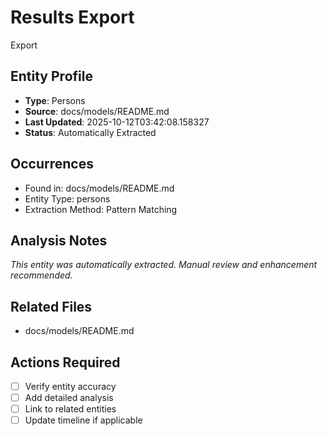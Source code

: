 # Results Export
Export

## Entity Profile
- **Type**: Persons
- **Source**: docs/models/README.md
- **Last Updated**: 2025-10-12T03:42:08.158327
- **Status**: Automatically Extracted

## Occurrences
- Found in: docs/models/README.md
- Entity Type: persons
- Extraction Method: Pattern Matching

## Analysis Notes
*This entity was automatically extracted. Manual review and enhancement recommended.*

## Related Files
- docs/models/README.md

## Actions Required
- [ ] Verify entity accuracy
- [ ] Add detailed analysis
- [ ] Link to related entities
- [ ] Update timeline if applicable
